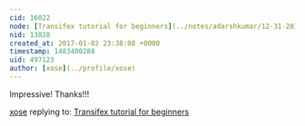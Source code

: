```yaml
---
cid: 16022
node: [Transifex tutorial for beginners](../notes/adarshkumar/12-31-2016/transifex-tutorial-for-beginners)
nid: 13828
created_at: 2017-01-02 23:38:08 +0000
timestamp: 1483400288
uid: 497123
author: [xose](../profile/xose)
---
```


Impressive! Thanks!!!

[xose](../profile/xose) replying to: [Transifex tutorial for beginners](../notes/adarshkumar/12-31-2016/transifex-tutorial-for-beginners)

